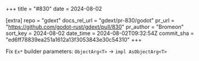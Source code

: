 +++
title = "#830"
date = 2024-08-02

[extra]
repo = "gdext"
docs_rel_url = "gdext/pr-830/godot"
pr_url = "https://github.com/godot-rust/gdext/pull/830"
pr_author = "Bromeon"
sort_key = 2024-08-02
date_time = 2024-08-02T09:32:54Z
commit_sha = "ed6ff78839ea251a1612a13f3053843e30c54310"
+++

Fix `Ex*` builder parameters: `ObjectArg<T>` -> `impl AsObjectArg<T>`
